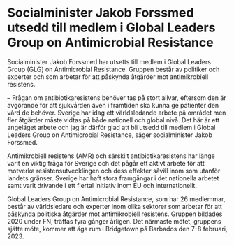 # Socialminister Jakob Forssmed utsedd till medlem i Global Leaders Group on Antimicrobial Resistance

Socialminister Jakob Forssmed har utsetts till medlem i Global Leaders Group (GLG) on Antimicrobial Resistance. Gruppen består av politiker och experter och som arbetar för att påskynda åtgärder mot antimikrobiell resistens.

– Frågan om antibiotikaresistens behöver tas på stort allvar, eftersom den är avgörande för att sjukvården även i framtiden ska kunna ge patienter den vård de behöver. Sverige har idag ett världsledande arbete på området men fler åtgärder måste vidtas på både nationell och global nivå. Det här är ett angeläget arbete och jag är därför glad att bli utsedd till medlem i Global Leaders Group on Antimicrobial Resistance, säger socialminister Jakob Forssmed.

Antimikrobiell resistens (AMR) och särskilt antibiotikaresistens har länge varit en viktig fråga för Sverige och det pågår ett aktivt arbete för att motverka resistensutvecklingen och dess effekter såväl inom som utanför landets gränser. Sverige har haft stora framgångar i det nationella arbetet samt varit drivande i ett flertal initiativ inom EU och internationellt.

Global Leaders Group on Antimicrobial Resistance, som har 26 medlemmar, består av världsledare och experter inom olika sektorer som arbetar för att påskynda politiska åtgärder mot antimikrobiell resistens. Gruppen bildades 2020 under FN, träffas fyra gånger årligen. Det närmaste mötet, gruppens sjätte möte, kommer att äga rum i Bridgetown på Barbados den 7-8 februari, 2023.
